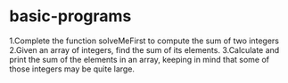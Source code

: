 # basic-programs
1.Complete the function solveMeFirst to compute the sum of two integers
2.Given an array of integers, find the sum of its elements.
3.Calculate and print the sum of the elements in an array, keeping in mind that some of those integers may be quite large.
